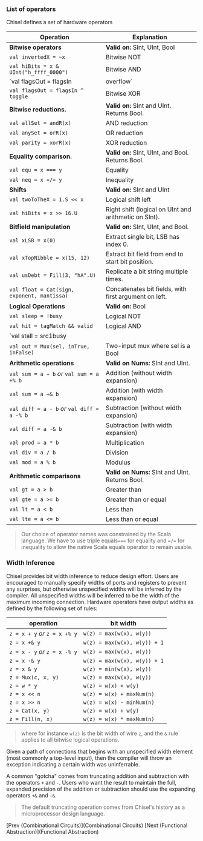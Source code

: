 ### List of operators
Chisel defines a set of hardware operators

| Operation        | Explanation |
| ---------        | ---------           |
| **Bitwise operators**                       | **Valid on:** SInt, UInt, Bool    |
| `val invertedX = ~x`                        | Bitwise NOT |
| `val hiBits = x & UInt("h_ffff_0000")`      | Bitwise AND                     |     
| `val flagsOut = flagsIn | overflow`         | Bitwise OR                      |   
| `val flagsOut = flagsIn ^ toggle`           | Bitwise XOR                     |  
| **Bitwise reductions.**                     | **Valid on:** SInt and UInt. Returns Bool. |
| `val allSet = andR(x)`                      | AND reduction                     |   
| `val anySet = orR(x)`                       | OR reduction                      |  
| `val parity = xorR(x)`                      | XOR reduction                     |   
| **Equality comparison.**                    | **Valid on:** SInt, UInt, and Bool. Returns Bool. |
| `val equ = x === y`                         | Equality                          |
| `val neq = x =/= y`                         | Inequality                        |
| **Shifts**                                  | **Valid on:** SInt and UInt       |
| `val twoToTheX = 1.S << x`                  | Logical shift left                |
| `val hiBits = x >> 16.U`                    | Right shift (logical on UInt and arithmetic on SInt). |  
| **Bitfield manipulation**                   | **Valid on:** SInt, UInt, and Bool. |
| `val xLSB = x(0)`                           | Extract single bit, LSB has index 0.     |  
| `val xTopNibble = x(15, 12)`                | Extract bit field from end to start bit position.     |            
| `val usDebt = Fill(3, "hA".U)`              | Replicate a bit string multiple times.     |               
| `val float = Cat(sign, exponent, mantissa)` | Concatenates bit fields, with first argument on left.     |
| **Logical Operations**                      | **Valid on:** Bool                                                                             
| `val sleep = !busy`                         | Logical NOT                       |       
| `val hit = tagMatch && valid`               | Logical AND                       |                 
| `val stall = src1busy || src2busy`          | Logical OR                        |                     
| `val out = Mux(sel, inTrue, inFalse)`       | Two-input mux where sel is a Bool |                                               
| **Arithmetic operations**                   | **Valid on Nums:** SInt and UInt.  |
| `val sum = a + b` *or* `val sum = a +% b`   | Addition (without width expansion) |
| `val sum = a +& b`                          | Addition (with width expansion)    |         
| `val diff = a - b` *or* `val diff = a -% b` | Subtraction (without width expansion) |
| `val diff = a -& b`                         | Subtraction (with width expansion) |            
| `val prod = a * b`                          | Multiplication                     |            
| `val div = a / b`                           | Division                           |           
| `val mod = a % b`                           | Modulus                            |           
| **Arithmetic comparisons**                  | **Valid on Nums:** SInt and UInt. Returns Bool. |
| `val gt = a > b`                            | Greater than                       |      
| `val gte = a >= b`                          | Greater than or equal              |                 
| `val lt = a < b`                            | Less than                          |   
| `val lte = a <= b`                          | Less than or equal                 |              

>Our choice of operator names was constrained by the Scala language.
We have to use triple equals```===``` for equality and ```=/=```
for inequality to allow the
native Scala equals operator to remain usable.

### Width Inference

Chisel provides bit width inference to reduce design effort. Users are encouraged to manually specify widths of ports and registers to prevent any surprises, but otherwise unspecified widths will be inferred by the compiler. All unspecified widths will be inferred to be the width of the maximum incoming connection. Hardware operators have output widths as defined by the following set of rules:

| operation        | bit width           |
| ---------        | ---------           |
| `z = x + y` *or* `z = x +% y`        | `w(z) = max(w(x), w(y))`   |
| `z = x +& y`       | `w(z) = max(w(x), w(y)) + 1`   |
| `z = x - y` *or* `z = x -% y`       | `w(z) = max(w(x), w(y))`    |
| `z = x -& y`       | `w(z) = max(w(x), w(y)) + 1`   |
| `z = x & y`        | `w(z) = min(w(x), w(y))`    |
| `z = Mux(c, x, y)` | `w(z) = max(w(x), w(y))`    |
| `z = w * y`        | `w(z) = w(x) + w(y)`        |
| `z = x << n`       | `w(z) = w(x) + maxNum(n)` |
| `z = x >> n`       | `w(z) = w(x) - minNum(n)` |
| `z = Cat(x, y)`    | `w(z) = w(x) + w(y)`      |
| `z = Fill(n, x)`   | `w(z) = w(x) * maxNum(n)` |
>where for instance `w(z)` is the bit width of wire `z`, and the `&`
rule applies to all bitwise logical operations.

Given a path of connections that begins with an unspecified width element (most commonly a top-level input), then the compiler will throw an exception indicating a certain width was uninferrable. 

A common "gotcha" comes from truncating addition and subtraction with the operators `+` and `-`. Users who want the result to maintain the full, expanded precision of the addition or subtraction should use the expanding operators `+&` and `-&`.

> The default truncating operation comes from Chisel's history as a microprocessor design language.


[Prev (Combinational Circuits)](Combinational Circuits)  [Next (Functional Abstraction)](Functional Abstraction)